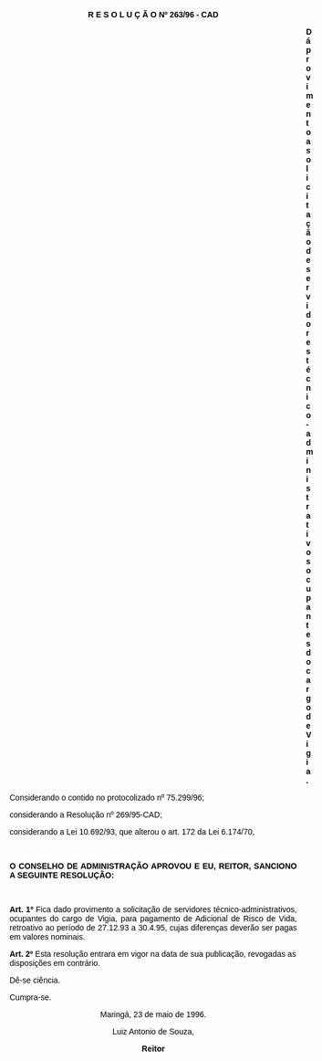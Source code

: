 <BODY TEXT="#000000">

<B><FONT FACE="Arial"><P ALIGN="CENTER">R E S O L U &Ccedil; &Atilde; O Nº 263/96 - CAD</P>
</B><DIR>
<DIR>
<DIR>
<DIR>
<DIR>
<DIR>
<DIR>
<DIR>
<DIR>
<DIR>
<DIR>
<DIR>
<DIR>

<B><P ALIGN="JUSTIFY">D&aacute; provimento a solicita&ccedil;&atilde;o de servidores t&eacute;cnico-administrativos ocupantes do cargo de Vigia.</P>
</B></DIR>
</DIR>
</DIR>
</DIR>
</DIR>
</DIR>
</DIR>
</DIR>
</DIR>
</DIR>
</DIR>
</DIR>
</DIR>

<P>Considerando o contido no protocolizado nº 75.299/96; </P>
<P>considerando a Resolu&ccedil;&atilde;o nº 269/95-CAD;</P>
<P>considerando a Lei 10.692/93, que alterou o art. 172 da Lei 6.174/70,</P>

<P>&nbsp;</P>
<B><P ALIGN="JUSTIFY">O CONSELHO DE ADMINISTRA&Ccedil;&Atilde;O APROVOU E EU, REITOR, SANCIONO A SEGUINTE RESOLU&Ccedil;&Atilde;O:</P>
</B>
<P>&nbsp;</P>
<B><P ALIGN="JUSTIFY">Art. 1º</B> Fica dado provimento a solicita&ccedil;&atilde;o de servidores t&eacute;cnico-administrativos, ocupantes do cargo de Vigia, para pagamento de Adicional de Risco de Vida, retroativo ao per&iacute;odo de 27.12.93 a 30.4.95, cujas diferen&ccedil;as dever&atilde;o ser pagas em valores nominais.</P>
<B><P>Art. 2º</B> Esta resolu&ccedil;&atilde;o entrara em vigor na data de sua publica&ccedil;&atilde;o, revogadas as disposi&ccedil;&otilde;es em contr&aacute;rio. </P>
<P>D&ecirc;-se ci&ecirc;ncia.</P>
<P>Cumpra-se.</P>
<P ALIGN="CENTER"></P>
<P ALIGN="CENTER">Maring&aacute;, 23 de maio de 1996.</P>
<P ALIGN="CENTER"></P>
<P ALIGN="CENTER">Luiz Antonio de Souza,</P>
<B><P ALIGN="CENTER">Reitor</P></B></FONT></BODY>
